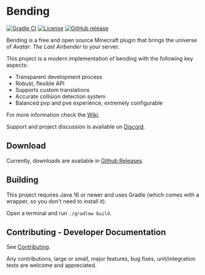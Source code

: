 # Bending

[![Gradle CI](https://img.shields.io/github/workflow/status/PrimordialMoros/Bending/Build?style=flat-square)](https://github.com/PrimordialMoros/Bending/actions)
[![License](https://img.shields.io/github/license/PrimordialMoros/Bending?color=blue&style=flat-square)](LICENSE)
[![GitHub release](https://img.shields.io/github/v/release/PrimordialMoros/Bending?style=flat-square)](https://github.com/PrimordialMoros/Bending/releases)

Bending is a free and open source Minecraft plugin that brings the universe of _Avatar: The Last Airbender_ to your server.

This project is a modern implementation of bending with the following key aspects:
- Transparent development process
- Robust, flexible API
- Supports custom translations
- Accurate collision detection system
- Balanced pvp and pve experience, extremely configurable

For more information check the [Wiki](https://github.com/PrimordialMoros/Bending/wiki/Home).

Support and project discussion is available on [Discord](https://discord.gg/sjwncgE).

## Download

Currently, downloads are available in [Github Releases](https://github.com/PrimordialMoros/Bending/releases).

## Building

This project requires Java 16 or newer and uses Gradle (which comes with a wrapper, so you don't need to install it).

Open a terminal and run `./gradlew build`.

## Contributing - Developer Documentation

See [Contributing](CONTRIBUTING.md).

Any contributions, large or small, major features, bug fixes, unit/integration tests are welcome and appreciated.
